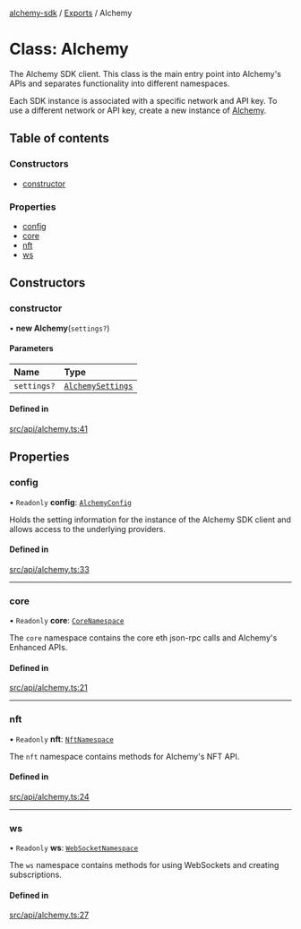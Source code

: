 [alchemy-sdk](../README.md) / [Exports](../modules.md) / Alchemy

# Class: Alchemy

The Alchemy SDK client. This class is the main entry point into Alchemy's
APIs and separates functionality into different namespaces.

Each SDK instance is associated with a specific network and API key. To use a
different network or API key, create a new instance of [Alchemy](Alchemy.md).

## Table of contents

### Constructors

- [constructor](Alchemy.md#constructor)

### Properties

- [config](Alchemy.md#config)
- [core](Alchemy.md#core)
- [nft](Alchemy.md#nft)
- [ws](Alchemy.md#ws)

## Constructors

### constructor

• **new Alchemy**(`settings?`)

#### Parameters

| Name | Type |
| :------ | :------ |
| `settings?` | [`AlchemySettings`](../interfaces/AlchemySettings.md) |

#### Defined in

[src/api/alchemy.ts:41](https://github.com/alchemyplatform/alchemy-sdk-js/blob/ae75103/src/api/alchemy.ts#L41)

## Properties

### config

• `Readonly` **config**: [`AlchemyConfig`](AlchemyConfig.md)

Holds the setting information for the instance of the Alchemy SDK client
and allows access to the underlying providers.

#### Defined in

[src/api/alchemy.ts:33](https://github.com/alchemyplatform/alchemy-sdk-js/blob/ae75103/src/api/alchemy.ts#L33)

___

### core

• `Readonly` **core**: [`CoreNamespace`](CoreNamespace.md)

The `core` namespace contains the core eth json-rpc calls and Alchemy's
Enhanced APIs.

#### Defined in

[src/api/alchemy.ts:21](https://github.com/alchemyplatform/alchemy-sdk-js/blob/ae75103/src/api/alchemy.ts#L21)

___

### nft

• `Readonly` **nft**: [`NftNamespace`](NftNamespace.md)

The `nft` namespace contains methods for Alchemy's NFT API.

#### Defined in

[src/api/alchemy.ts:24](https://github.com/alchemyplatform/alchemy-sdk-js/blob/ae75103/src/api/alchemy.ts#L24)

___

### ws

• `Readonly` **ws**: [`WebSocketNamespace`](WebSocketNamespace.md)

The `ws` namespace contains methods for using WebSockets and creating subscriptions.

#### Defined in

[src/api/alchemy.ts:27](https://github.com/alchemyplatform/alchemy-sdk-js/blob/ae75103/src/api/alchemy.ts#L27)
